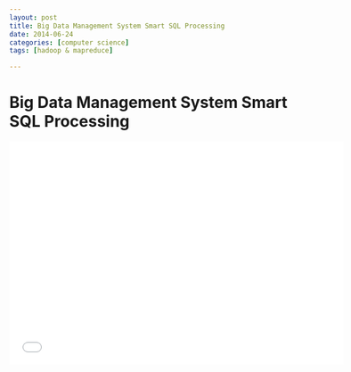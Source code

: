 ```yaml
---
layout: post
title: Big Data Management System Smart SQL Processing
date: 2014-06-24
categories: [computer science]
tags: [hadoop & mapreduce]

---
```



# Big Data Management System Smart SQL Processing


<iframe width="600" height="400" src="//www.youtube.com/embed/wMtXmE--P5g" frameborder="0" allowfullscreen></iframe>